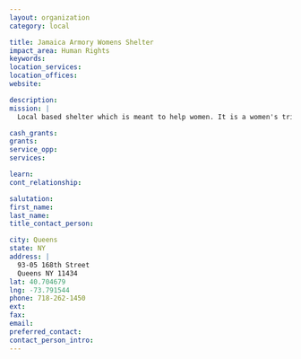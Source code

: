 ```yaml
---
layout: organization
category: local

title: Jamaica Armory Womens Shelter
impact_area: Human Rights
keywords: 
location_services: 
location_offices: 
website: 

description: 
mission: |
  Local based shelter which is meant to help women. It is a women's triage shelter.

cash_grants: 
grants: 
service_opp: 
services: 

learn: 
cont_relationship: 

salutation: 
first_name: 
last_name: 
title_contact_person: 

city: Queens
state: NY
address: |
  93-05 168th Street     
  Queens NY 11434
lat: 40.704679
lng: -73.791544
phone: 718-262-1450
ext: 
fax: 
email: 
preferred_contact: 
contact_person_intro: 
---
```

